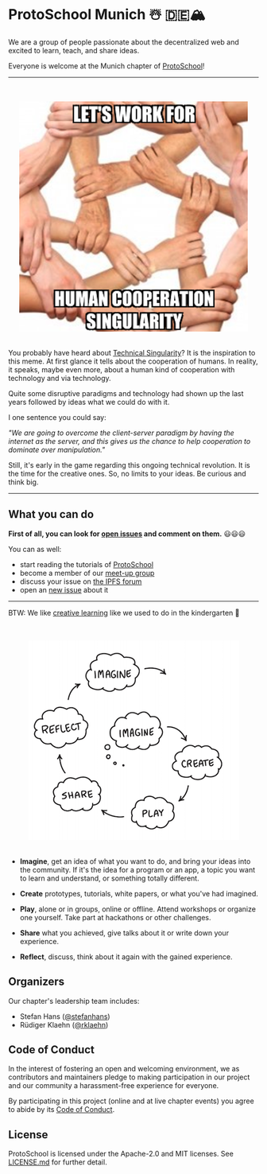 # ProtoSchool Munich ☃️ 🇩🇪🏔️

We are a group of people passionate about the decentralized web and excited to learn, teach, and share ideas. 

Everyone is welcome at the Munich chapter of [ProtoSchool](https://proto.school)!

---

<p align="center">
  <br><br>
  <img src="images/work-for-hcs.png">
  <br><br>
</p>

You probably have heard about [Technical Singularity](https://en.wikipedia.org/wiki/Technological_singularity "Wikipedia Article about Technological Singularity")? 
It is the inspiration to this meme. At first glance it tells about the cooperation of humans. 
In reality, it speaks, maybe even more, about a human kind of cooperation with technology and via technology.

Quite some disruptive paradigms and technology had shown up the last years followed by ideas what we could do with it.

I one sentence you could say:

_"We are going to overcome the client-server paradigm by having the internet as the server, and this gives us the 
chance to help cooperation to dominate over manipulation."_ 

Still, it's early in the game regarding this ongoing technical revolution. It is the time for the creative ones. 
So, no limits to your ideas. Be curious and think big.

---

## What you can do

**First of all, you can look for [open issues](https://github.com/ProtoSchool/munich/issues) and comment on them.** 😃😃😃

You can as well:

- start reading the tutorials of [ProtoSchool](https://proto.school)
- become a member of our [meet-up group](https://www.meetup.com/de-DE/Munich-IPFS-User-Group/)
- discuss your issue on [the IPFS forum](https://discuss.ipfs.io/t/protoschool-munich/4777)
- open an [new issue](https://github.com/ProtoSchool/munich/issues/new) about it 

---

BTW: We like [creative learning](https://learn.media.mit.edu/lcl/) like we used to do in the kindergarten 👶

<p align="center">
  <br><br>
  <img src="images/learningCreativeLearning.png">
  <br><br>
</p>

- **Imagine**, get an idea of what you want to do, and bring your ideas into the community. If it's the idea for a 
program or an app, a topic you want to learn and understand, or something totally different.

- **Create** prototypes, tutorials, white papers, or what you've had imagined.

- **Play**, alone or in groups, online or offline. Attend workshops or organize one yourself. Take part at hackathons 
or other challenges.

- **Share** what you achieved, give talks about it or write down your experience.

- **Reflect**, discuss, think about it again with the gained experience.



## Organizers

Our chapter's leadership team includes:
* Stefan Hans ([@stefanhans](https://github.com/stefanhans))
* Rüdiger Klaehn ([@rklaehn](https://github.com/rklaehn))

## Code of Conduct

In the interest of fostering an open and welcoming environment, we as
contributors and maintainers pledge to making participation in our project and
our community a harassment-free experience for everyone.

By participating in this project (online and at live chapter events) you agree to abide by its [Code of Conduct](./CODE_OF_CONDUCT.md).

## License

ProtoSchool is licensed under the Apache-2.0 and MIT licenses. See [LICENSE.md](https://github.com/protoschool/seattle/blob/master/LICENSE.md) for further detail.
